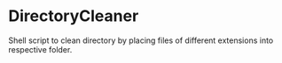 # DirectoryCleaner

Shell script to clean directory by placing files of different extensions into respective folder.
